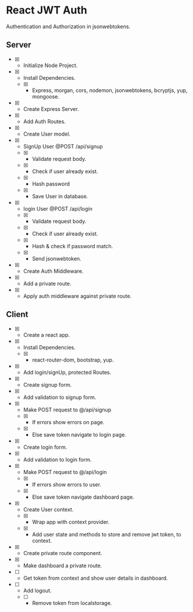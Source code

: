 # React JWT Auth

Authentication and Authorization in jsonwebtokens.

## Server

* [X] - Initialize Node Project.
* [X] - Install Dependencies.
  * [X] - Express, morgan, cors, nodemon, jsonwebtokens, bcryptjs, yup, mongoose.
* [X] - Create Express Server.
* [X] - Add Auth Routes.
* [X] - Create User model.
* [X] - SignUp User @POST /api/signup
  * [X] - Validate request body.
  * [X] - Check if user already exist.
  * [X] - Hash password
  * [X] - Save User in database.
* [X] - login User @POST /api/login
  * [X] - Validate request body.
  * [X] - Check if user already exist.
  * [X] - Hash  & check if password match.
  * [X] - Send jsonwebtoken.
* [X] - Create Auth Middleware.
* [X] - Add a private route.
* [X] - Apply auth middleware against private route.

## Client

* [X] - Create a react app.
* [X] - Install Dependencies.
  * [X] - react-router-dom, bootstrap, yup.
* [X] - Add login/signUp, protected Routes.
* [X] - Create signup form.
* [X] - Add validation to signup form.
* [X] - Make POST request to @/api/signup
  * [X] - If errors show errors on page.
  * [X] - Else save token navigate to login page.
* [X] - Create login form.
* [X] - Add validation to login form.
* [X] - Make POST request to @/api/login
  * [X] - If errors show errors to user.
  * [X] - Else save token navigate dashboard page.
* [X] - Create User context.
  * [X] - Wrap app with context provider.
  * [X] - Add user state and methods to store and remove jwt token, to context.
* [X] - Create private route component.
* [X] - Make dashboard a private route.
* [ ] - Get token from context and show user details in dashboard.
* [ ] - Add logout.
  * [ ] - Remove token from localstorage.

